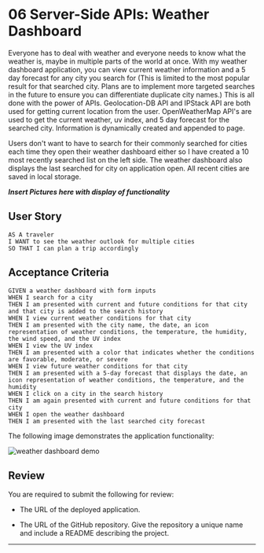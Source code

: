 # 06 Server-Side APIs: Weather Dashboard

Everyone has to deal with weather and everyone needs to know what the weather is, maybe in multiple parts of the world at once. With my weather dashboard application, you can view current weather information and a 5 day forecast for any city you search for (This is limited to the most popular result for that searched city. Plans are to implement more targeted searches in the future to ensure you can differentiate duplicate city names.) This is all done with the power of APIs. Geolocation-DB API and IPStack API are both used for getting current location from the user. OpenWeatherMap API's are used to get the current weather, uv index, and 5 day forecast for the searched city. Information is dynamically created and appended to page. 

Users don't want to have to search for their commonly searched for cities each time they open their weather dashboard either so I have created a 10 most recently searched list on the left side. The weather dashboard also displays the last searched for city on application open. All recent cities are saved in local storage. 

*****Insert Pictures here with display of functionality*****


## User Story

```
AS A traveler
I WANT to see the weather outlook for multiple cities
SO THAT I can plan a trip accordingly
```

## Acceptance Criteria

```
GIVEN a weather dashboard with form inputs
WHEN I search for a city
THEN I am presented with current and future conditions for that city and that city is added to the search history
WHEN I view current weather conditions for that city
THEN I am presented with the city name, the date, an icon representation of weather conditions, the temperature, the humidity, the wind speed, and the UV index
WHEN I view the UV index
THEN I am presented with a color that indicates whether the conditions are favorable, moderate, or severe
WHEN I view future weather conditions for that city
THEN I am presented with a 5-day forecast that displays the date, an icon representation of weather conditions, the temperature, and the humidity
WHEN I click on a city in the search history
THEN I am again presented with current and future conditions for that city
WHEN I open the weather dashboard
THEN I am presented with the last searched city forecast
```

The following image demonstrates the application functionality:

![weather dashboard demo](./Assets/06-server-side-apis-homework-demo.png)

## Review

You are required to submit the following for review:

* The URL of the deployed application.

* The URL of the GitHub repository. Give the repository a unique name and include a README describing the project.

- - -
